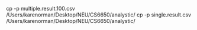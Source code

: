 cp -p multiple.result.100.csv /Users/karenorman/Desktop/NEU/CS6650/analystic/
cp -p single.result.csv /Users/karenorman/Desktop/NEU/CS6650/analystic/